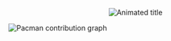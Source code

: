 <p align="center">
  <img src="https://readme-typing-svg.demolab.com?font=Fira+Code&weight=600&size=22&pause=1000&color=FF69B4&center=true&vCenter=true&width=750&lines=Data+Scientist+%7C+AI+Engineer+%7C+Computer+Vision" alt="Animated title" />
</p>



<picture>
  <source media="(prefers-color-scheme: dark)" srcset="https://raw.githubusercontent.com/r00na/n/output/pacman-contribution-graph-dark.svg">
  <source media="(prefers-color-scheme: light)" srcset="https://raw.githubusercontent.com/r00na/n/output/pacman-contribution-graph.svg">
  <img alt="Pacman contribution graph" src="https://raw.githubusercontent.com/r00na/n/output/pacman-contribution-graph.svg">
</picture>
